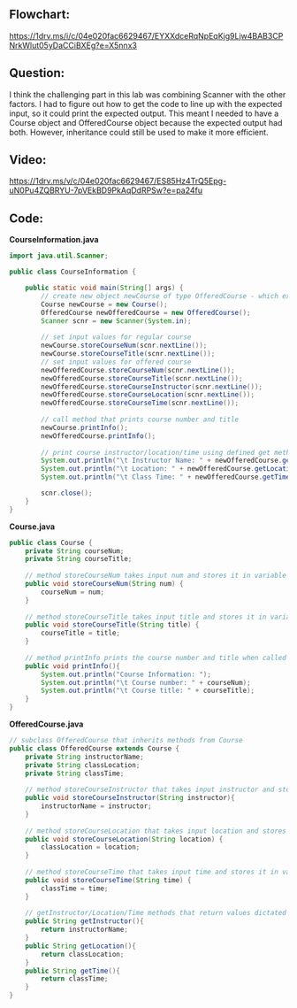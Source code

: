 ## Flowchart:
https://1drv.ms/i/c/04e020fac6629467/EYXXdceRqNpEqKjg9Ljw4BAB3CPNrkWlut05yDaCCiBXEg?e=X5nnx3

## Question:
I think the challenging part in this lab was combining Scanner with the other factors. I had to figure out how to get the code to line up with the expected input, so it could print the expected output. This meant I needed to have a Course object and OfferedCourse object because the expected output had both. However, inheritance could still be used to make it more efficient.

## Video:
https://1drv.ms/v/c/04e020fac6629467/ES85Hz4TrQ5Epg-uN0Pu4ZQBRYU-7pVEkBD9PkAqDdRPSw?e=pa24fu

## Code:
**CourseInformation.java**
``` java
import java.util.Scanner;

public class CourseInformation {

    public static void main(String[] args) {
        // create new object newCourse of type OfferedCourse - which extends the Course class
        Course newCourse = new Course();
        OfferedCourse newOfferedCourse = new OfferedCourse();
        Scanner scnr = new Scanner(System.in);
        
        // set input values for regular course
        newCourse.storeCourseNum(scnr.nextLine());
        newCourse.storeCourseTitle(scnr.nextLine());
        // set input values for offered course
        newOfferedCourse.storeCourseNum(scnr.nextLine());
        newOfferedCourse.storeCourseTitle(scnr.nextLine());
        newOfferedCourse.storeCourseInstructor(scnr.nextLine());
        newOfferedCourse.storeCourseLocation(scnr.nextLine());
        newOfferedCourse.storeCourseTime(scnr.nextLine());
        
        // call method that prints course number and title
        newCourse.printInfo();
        newOfferedCourse.printInfo();
        
        // print course instructor/location/time using defined get methods - for OfferedCourse
        System.out.println("\t Instructor Name: " + newOfferedCourse.getInstructor());
        System.out.println("\t Location: " + newOfferedCourse.getLocation());
        System.out.println("\t Class Time: " + newOfferedCourse.getTime());

        scnr.close();
    }
}

```
**Course.java**
``` java
public class Course {
    private String courseNum;
    private String courseTitle;
    
    // method storeCourseNum takes input num and stores it in variable courseNum
    public void storeCourseNum(String num) {
        courseNum = num;
    }
    
    // method storeCourseTitle takes input title and stores it in variable courseTitle
    public void storeCourseTitle(String title) {
        courseTitle = title;
    }
    
    // method printInfo prints the course number and title when called
    public void printInfo(){
        System.out.println("Course Information: ");
        System.out.println("\t Course number: " + courseNum);
        System.out.println("\t Course title: " + courseTitle);
    } 
}
```
**OfferedCourse.java**
``` java
// subclass OfferedCourse that inherits methods from Course
public class OfferedCourse extends Course {
    private String instructorName;
    private String classLocation;
    private String classTime;
    
    // method storeCourseInstructor that takes input instructor and stores it in variable instructorName
    public void storeCourseInstructor(String instructor){
        instructorName = instructor;
    }
    
    // method storeCourseLocation that takes input location and stores it in variable classLocation
    public void storeCourseLocation(String location) {
        classLocation = location;
    }
    
    // method storeCourseTime that takes input time and stores it in variable classTime
    public void storeCourseTime(String time) {
        classTime = time;
    }
    
    // getInstructor/Location/Time methods that return values dictated above; used for printing into console
    public String getInstructor(){
        return instructorName;
    }
    public String getLocation(){
        return classLocation;
    }
    public String getTime(){
        return classTime;
    }
}
```
